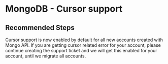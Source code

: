 <properties
	pageTitle="MongoDB Cursor support"
	description="MongoDB Cursor support"
	service="microsoft.documentdb"
	resource="databaseAccounts"
	authors="rnagpal"
	ms.author="rnagpal"
	selfHelpType="resource"
	supportTopicIds="32636779"
	resourceTags=""
	productPesIds="15585"
	cloudEnvironments="public"
	articleId="cosmosdb-mongodb-cursors"
	displayOrder="222"
	category="MongoDB"
/>
# MongoDB - Cursor support

## **Recommended Steps**

Cursor support is now enabled by default for all new accounts created with Mongo API. If you are getting cursor related error for your account, please continue creating the support ticket and we will get this enabled for your account, until we migrate all accounts.
